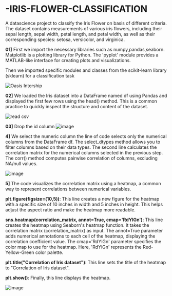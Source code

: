 # -IRIS-FLOWER-CLASSIFICATION
A datascience project to classify the Iris Flower on basis of different criteria. The dataset contains measurements of various iris flowers, including their sepal length, sepal width, petal length, and petal width, as well as their corresponding species: setosa, versicolor, and virginica.


**01]** First we import the necessary libraries such as numpy,pandas,seaborn. Matplotlib is a plotting library for Python. The 'pyplot' module provides a MATLAB-like interface for creating plots and visualizations.

Then we imported specific modules and classes from the scikit-learn library (sklearn) for a classification task



![Oasis Intership](https://github.com/shubham-dethe/-IRIS-FLOWER-CLASSIFICATION/assets/131885305/6832ed84-71c5-4448-b560-185951a595d1)


**02]** We loaded the Iris dataset into a DataFrame named df using Pandas and displayed the first few rows using the head() method. This is a common practice to quickly inspect the structure and content of the dataset.

![read csv](https://github.com/shubham-dethe/-IRIS-FLOWER-CLASSIFICATION/assets/131885305/a0e8f26d-dbcc-4a0f-ad6d-51be3f06340b)

**03]** Drop the id column
![image](https://github.com/shubham-dethe/-IRIS-FLOWER-CLASSIFICATION/assets/131885305/ca3f8178-3f80-48ed-9c3d-1b04c3cc00d7)

**4]** We select the numeric column the line of code selects only the numerical columns from the DataFrame df. The select_dtypes method allows you to filter columns based on their data types.
The second line calculates the correlation matrix for the numerical columns selected in the previous step. The corr() method computes pairwise correlation of columns, excluding NA/null values. 

![image](https://github.com/shubham-dethe/-IRIS-FLOWER-CLASSIFICATION/assets/131885305/6548dba7-ef97-433a-b7ca-8dc86eddbcb6)

**5]** The code visualizes the correlation matrix using a heatmap, a common way to represent correlations between numerical variables.

**plt.figure(figsize=(10,5))**: This line creates a new figure for the heatmap with a specific size of 10 inches in width and 5 inches in height. This helps adjust the aspect ratio and make the heatmap more readable.

**sns.heatmap(correlation_matrix, annot=True, cmap='RdYlGn')**: This line creates the heatmap using Seaborn's heatmap function. It takes the correlation matrix (correlation_matrix) as input. The annot=True parameter adds numerical annotations to each cell of the heatmap, displaying the correlation coefficient value. The cmap='RdYlGn' parameter specifies the color map to use for the heatmap. Here, 'RdYlGn' represents the Red-Yellow-Green color palette.

**plt.title("Correlation of Iris dataset")**: This line sets the title of the heatmap to "Correlation of Iris dataset".

**plt.show()**: Finally, this line displays the heatmap.

![image](https://github.com/shubham-dethe/-IRIS-FLOWER-CLASSIFICATION/assets/131885305/4ac8e04f-d155-4804-8a5a-ee8e2ffd1156)

